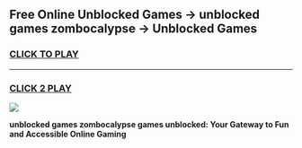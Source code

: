 
## Free Online Unblocked Games → unblocked games zombocalypse → Unblocked Games
<h3>
<a href="https://premium.freeplayer.one?title=unblocked_games_zombocalypse&ref=21F">CLICK TO PLAY</a></h3>
<hr>

<h3>
<a href="https://premium.freeplayer.one?title=unblocked_games_zombocalypse&ref=21F">CLICK 2 PLAY</a>
  
</h3>

<a href="https://premium.freeplayer.one?title=unblocked_games_zombocalypse&ref=21F/"><img src="https://clearcache.store/games.png"></a>


**unblocked games zombocalypse games unblocked: Your Gateway to Fun and Accessible Online Gaming**
